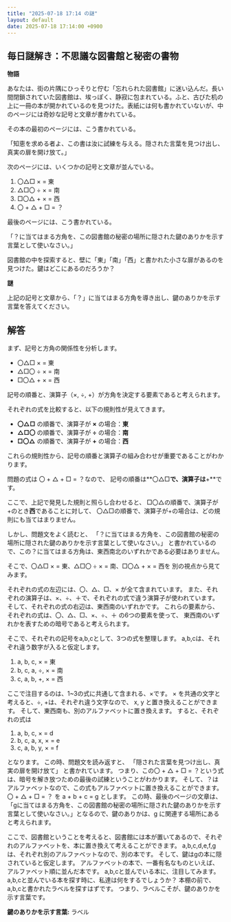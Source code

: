 ```yaml
---
title: "2025-07-18 17:14 の謎"
layout: default
date: 2025-07-18 17:14:00 +0900
---
```

## 毎日謎解き：不思議な図書館と秘密の書物

**物語**

あなたは、街の片隅にひっそりと佇む「忘れられた図書館」に迷い込んだ。長い間閉鎖されていた図書館は、埃っぽく、静寂に包まれている。ふと、古びた机の上に一冊の本が開かれているのを見つけた。表紙には何も書かれていないが、中のページには奇妙な記号と文章が書かれている。

その本の最初のページには、こう書かれている。

「知恵を求める者よ、この書は汝に試練を与える。隠された言葉を見つけ出し、真実の扉を開け放て。」

次のページには、いくつかの記号と文章が並んでいる。

1.  〇△□ × = 東
2.  △□〇 ÷ × = 南
3.  □〇△ + × = 西
4.  〇 + △ + □ = ？

最後のページには、こう書かれている。

「？に当てはまる方角を、この図書館の秘密の場所に隠された鍵のありかを示す言葉として使いなさい。」

図書館の中を探索すると、壁に「東」「南」「西」と書かれた小さな扉があるのを見つけた。鍵はどこにあるのだろうか？

**謎**

上記の記号と文章から、「？」に当てはまる方角を導き出し、鍵のありかを示す言葉を答えてください。

## 解答

まず、記号と方角の関係性を分析します。

*   〇△□ × = 東
*   △□〇 ÷ × = 南
*   □〇△ + × = 西

記号の順番と、演算子（×, ÷, +）が方角を決定する要素であると考えられます。

それぞれの式を比較すると、以下の規則性が見えてきます。

*   **〇△□** の順番で、演算子が **×** の場合：**東**
*   **△□〇** の順番で、演算子が **÷** の場合：**南**
*   **□〇△** の順番で、演算子が **+** の場合：**西**

これらの規則性から、記号の順番と演算子の組み合わせが重要であることがわかります。

問題の式は 〇 + △ + □ = ？なので、
記号の順番は**〇△□**で、演算子は**+**です。

ここで、上記で発見した規則と照らし合わせると、
□〇△の順番で、演算子が+のとき**西**であることに対して、
〇△□の順番で、演算子が+の場合は、どの規則にも当てはまりません。

しかし、問題文をよく読むと、
「？に当てはまる方角を、この図書館の秘密の場所に隠された鍵のありかを示す言葉として使いなさい。」
と書かれているので、この？に当てはまる方角は、東西南北のいずれかである必要はありません。

そこで、〇△□ × = 東、△□〇 ÷ × = 南、□〇△ + × = 西を
別の視点から見てみます。

それぞれの式の左辺には、〇、△、□、× が全て含まれています。
また、それぞれの演算子は、×、÷、＋で、それぞれの式で違う演算子が使われています。
そして、それぞれの式の右辺は、東西南のいずれかです。
これらの要素から、それぞれの式は、〇、△、□、×、÷、＋ の6つの要素を使って、
東西南のいずれかを表すための暗号であると考えられます。

そこで、それぞれの記号をa,b,cとして、3つの式を整理します。
a,b,cは、それぞれ違う数字が入ると仮定します。

1. a, b, c, × = 東
2. b, c, a, ÷, × = 南
3. c, a, b, +, × = 西

ここで注目するのは、1~3の式に共通して含まれる、×です。
× を共通の文字と考えると、÷, +は、それぞれ違う文字なので、
x, y と置き換えることができます。
そして、東西南も、別のアルファベットに置き換えます。
すると、それぞれの式は

1. a, b, c, × = d
2. b, c, a, x, × = e
3. c, a, b, y, × = f

となります。
この時、問題文を読み返すと、
「隠された言葉を見つけ出し、真実の扉を開け放て」
と書かれています。
つまり、この〇 + △ + □ = ？という式は、暗号を解き放つための最後の試練ということがわかります。
そして、？はアルファベットなので、この式もアルファベットに置き換えることができます。
〇 + △ + □ = ？ を
a + b + c = g とします。
この時、最後のページの文章は、「gに当てはまる方角を、この図書館の秘密の場所に隠された鍵のありかを示す言葉として使いなさい。」となるので、鍵のありかは、g に関連する場所にあると考えられます。

ここで、図書館ということを考えると、図書館には本が置いてあるので、それぞれのアルファベットを、本に置き換えて考えることができます。
a,b,c,d,e,f,gは、それぞれ別のアルファベットなので、別の本です。
そして、鍵はgの本に隠されていると仮定します。
アルファベットの本で、一番有名なものといえば、アルファベット順に並んだ本です。
a,b,cと並んでいる本に、注目してみます。
a,b,cと並んでいる本を探す時に、私達は何をするでしょうか？
本棚の前で、a,b,cと書かれたラベルを探すはずです。
つまり、ラベルこそが、鍵のありかを示す言葉です。

**鍵のありかを示す言葉:** ラベル
